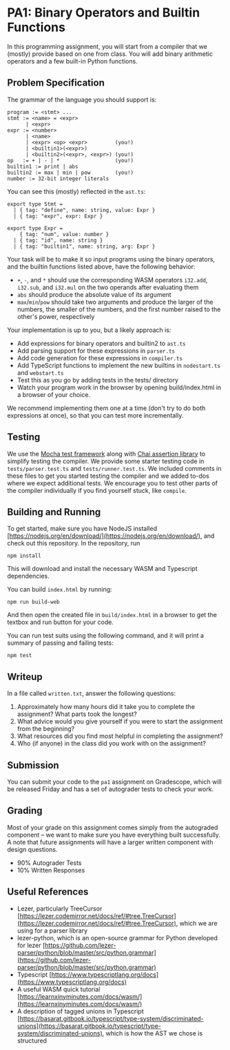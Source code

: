 # PA1: Binary Operators and Builtin Functions

In this programming assignment, you will start from a compiler that we
(mostly) provide based on one from class. You will add binary arithmetic
operators and a few built-in Python functions.

## Problem Specification

The grammar of the language you should support is:

```
program := <stmt> ...
stmt := <name> = <expr>
      | <expr>
expr := <number>
      | <name>
      | <expr> <op> <expr>         (you!)
      | <builtin1>(<expr>)
      | <builtin2>(<expr>, <expr>) (you!)
op   := + | - | *                  (you!)
builtin1 := print | abs
builtin2 := max | min | pow        (you!)
number := 32-bit integer literals
```

You can see this (mostly) reflected in the `ast.ts`:

```
export type Stmt =
  | { tag: "define", name: string, value: Expr }
  | { tag: "expr", expr: Expr }

export type Expr =
    { tag: "num", value: number }
  | { tag: "id", name: string }
  | { tag: "builtin1", name: string, arg: Expr }
```

Your task will be to make it so input programs using the binary operators,
and the builtin functions listed above, have the following behavior:

- `+`, `-`, and `*` should use the corresponding WASM operators `i32.add`,
`i32.sub`, and `i32.mul` on the two operands after evaluating them
- `abs` should produce the absolute value of its argument
- `max`/`min`/`pow` should take two arguments and produce the larger of the
numbers, the smaller of the numbers, and the first number raised to the
other's power, respectively

Your implementation is up to you, but a likely approach is:

- Add expressions for binary operators and builtin2 to `ast.ts`
- Add parsing support for these expressions in `parser.ts`
- Add code generation for these expressions in `compiler.ts`
- Add TypeScript functions to implement the new builtins in `nodestart.ts`
and `webstart.ts`
- Test this as you go by adding tests in the tests/ directory
- Watch your program work in the browser by opening build/index.html in a
browser of your choice.

We recommend implementing them one at a time (don't try to do both
expressions at once), so that you can test more incrementally.

## Testing

We use the [Mocha test framework](https://mochajs.org/) along with 
[Chai assertion library](https://www.chaijs.com/) to simplify testing the 
compiler. We provide some starter testing code in `tests/parser.test.ts` and 
`tests/runner.test.ts`. We included comments in these files to get you started
testing the compiler and we added to-dos where we expect additional tests.
We encourage you to test other parts of the compiler individually if you
find yourself stuck, like `compile`.


## Building and Running

To get started, make sure you have NodeJS installed
[https://nodejs.org/en/download/](https://nodejs.org/en/download/), and check
out this repository. In the repository, run

```
npm install
```

This will download and install the necessary WASM and Typescript dependencies.

You can build `index.html` by running:

```
npm run build-web
```

And then open the created file in `build/index.html` in a browser to get the
textbox and run button for your code.

You can run test suits using the following command, and it will print a summary
of passing and failing tests:

```
npm test
```

## Writeup

In a file called `written.txt`, answer the following questions:

1. Approximately how many hours did it take you to complete the assignment?
What parts took the longest?
2. What advice would you give yourself if you were to start the assignment
from the beginning?
3. What resources did you find most helpful in completing the assignment?
4. Who (if anyone) in the class did you work with on the assignment?


## Submission

You can submit your code to the `pa1` assignment on Gradescope, which will be
released Friday and has a set of autograder tests to check your work.

## Grading

Most of your grade on this assignment comes simply from the autograded
component – we want to make sure you have everything built successfully. A
note that future assignments will have a larger written component with design
questions.

- 90% Autograder Tests
- 10% Written Responses

## Useful References

- Lezer, particularly TreeCursor
[https://lezer.codemirror.net/docs/ref/#tree.TreeCursor](https://lezer.codemirror.net/docs/ref/#tree.TreeCursor),
which we are using for a parser library
- lezer-python, which is an open-source grammar for Python developed for lezer [https://github.com/lezer-parser/python/blob/master/src/python.grammar](https://github.com/lezer-parser/python/blob/master/src/python.grammar)
- Typescript [https://www.typescriptlang.org/docs](https://www.typescriptlang.org/docs)
- A useful WASM quick tutorial [https://learnxinyminutes.com/docs/wasm/](https://learnxinyminutes.com/docs/wasm/)
- A description of tagged unions in Typescript [https://basarat.gitbook.io/typescript/type-system/discriminated-unions](https://basarat.gitbook.io/typescript/type-system/discriminated-unions), which is how the AST we chose is structured
